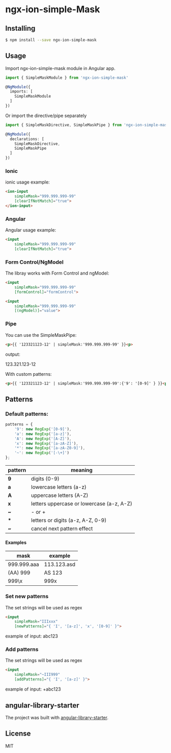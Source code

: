# ngx-ion-simple-Mask

## <a name="1"></a> Installing

```bash
$ npm install --save ngx-ion-simple-mask
```

## <a name="2"></a> Usage

Import ngx-ion-simple-mask module in Angular app.
```typescript
import { SimpleMaskModule } from 'ngx-ion-simple-mask'

@NgModule({
  imports: [
    SimpleMaskModule
  ]
})
```

Or import the directive/pipe separately
```typescript
import { SimpleMaskDirective, SimpleMaskPipe } from 'ngx-ion-simple-mask'

@NgModule({
  declarations: [
    SimpleMaskDirective,
    SimpleMaskPipe
  ]
})
```

### Ionic

ionic usage example:
```html
<ion-input
    simpleMask="999.999.999-99"
    [clearIfNotMatch]="true">
</ion-input>
```

### Angular

Angular usage example:
```html
<input
    simpleMask="999.999.999-99"
    [clearIfNotMatch]="true">
```

### Form Control/NgModel

The libray works with Form Control and ngModel:
```html
<input
    simpleMask="999.999.999-99"
    [formControl]="formControl">
```

```html
<input
    simpleMask="999.999.999-99"
    [(ngModel)]="value">
```

### Pipe

You can use the SimpleMaskPipe:
```html
<p>{{ '123321123-12' | simpleMask:'999.999.999-99' }}<p>
```
output: <p>123.321.123-12</p>

With custom patterns:
```html
<p>{{ '123321123-12' | simpleMask:'999.999.999-99':{'9': '[0-9]' } }}<p>
```

## <a name="3"></a>Patterns
### Default patterns:

```typescript
patterns = {
    '9': new RegExp('[0-9]'),
    'a': new RegExp('[a-z]'),
    'A': new RegExp('[A-Z]'),
    'x': new RegExp('[a-zA-Z]'),
    '*': new RegExp('[a-zA-Z0-9]'),
    '~': new RegExp('[-\+]')
};
```

| pattern | meaning |
|------|---------|
| **9** | digits (0-9) |
| **a** | lowercase letters (a-z) |
| **A** | uppercase letters (A-Z) |
| **x** | letters uppercase or lowercase (a-z, A-Z) |
|  **~** | - or + |
| **\*** | letters or digits (a-z, A-Z, 0-9) |
|  **~** | cancel next pattern effect |

#### Examples

| mask | example |
| ------- | ------- |
| 999.999.aaa | 113.123.asd |
| (AA) 999 | AS 123 |
| 999\x | 999x |

### Set new patterns

The set strings will be used as regex
```html
<input
    simpleMask="IIIxxx"
    [newPatterns]="{ 'I', '[a-z]', 'x', '[0-9]' }">
```
example of input: abc123

### Add patterns

The set strings will be used as regex
```html
<input
    simpleMask="~III999"
    [addPatterns]="{ 'I', '[a-z]' }">
```
example of input: +abc123

## angular-library-starter
The project was built with [angular-library-starter](https://github.com/robisim74/angular-library-starter/).

## License
MIT
